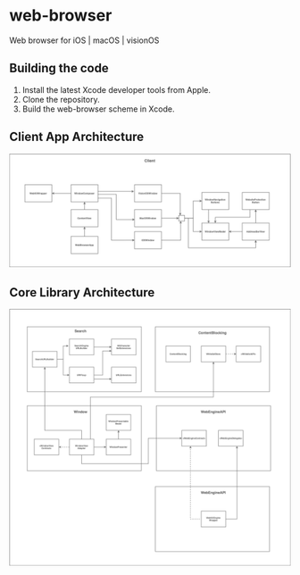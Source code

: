 # web-browser

Web browser for iOS | macOS | visionOS

## Building the code

1. Install the latest Xcode developer tools from Apple.
2. Clone the repository.
3. Build the web-browser scheme in Xcode.

## Client App Architecture
![Current Client App Architecture](client-architecture.png)

## Core Library Architecture
![Current Core Library Architecture](core-module-current-architecture.png)
